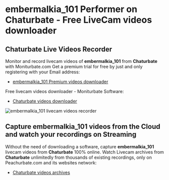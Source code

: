 # embermalkia_101 Performer on Chaturbate - Free LiveCam videos downloader

## Chaturbate Live Videos Recorder

Monitor and record livecam videos of **embermalkia_101** from **Chaturbate** with Moniturbate.com
Get a premium trial for free by just and only registering with your Email address:
* [embermalkia_101 Premium videos downloader](https://moniturbate.com/request-demo-licence-key.html)

Free livecam videos downloader - Moniturbate Software:
* [Chaturbate videos downloader](https://moniturbate.com/moniturbate-download-software.html)

![embermalkia_101 livecam videos recorder](https://peachurnet.com/templates/moniturbate-software.png)


## Capture embermalkia_101 videos from the Cloud and watch your recordings on Streaming

Without the need of downloading a software, capture **embermalkia_101** livecam videos from **Chaturbate** 100% online.
Watch Livecam archives from **Chaturbate** unlimitedly from thousands of existing recordings, only on Peachurbate.com and its websites network:
* [Chaturbate videos archives](https://peachurnet.com/)
